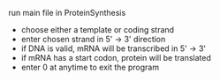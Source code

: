 run main file in ProteinSynthesis
- choose either a template or coding strand
- enter chosen strand in 5' -> 3' direction
- if DNA is valid, mRNA will be transcribed in 5' -> 3'
- if mRNA has a start codon, protein will be translated
- enter 0 at anytime to exit the program
